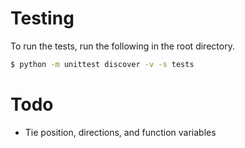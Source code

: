 # Testing

To run the tests, run the following in the root directory.

```bash
$ python -m unittest discover -v -s tests
```

# Todo

- Tie position, directions, and function variables
